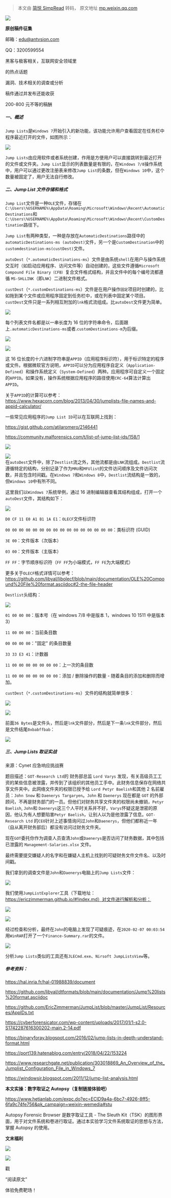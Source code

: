 > 本文由 [简悦 SimpRead](http://ksria.com/simpread/) 转码， 原文地址 [mp.weixin.qq.com](https://mp.weixin.qq.com/s/zXmgjHD0Jy0zaZG0usw1sQ)

![](https://mmbiz.qpic.cn/mmbiz_gif/3RhuVysG9LebHs2DGyKAEgZupcIbXWAgnQlIoLerewyAX3c3bLLg0iaTpJeUuGKrSWsicRvLMXwCIbhkUC8GqGibg/640?wx_fmt=gif)

**原创稿件征集**

  

邮箱：edu@antvsion.com

QQ：3200599554

黑客与极客相关，互联网安全领域里

的热点话题

漏洞、技术相关的调查或分析

稿件通过并发布还能收获

200-800 元不等的稿酬  

##### 一、概述

`Jump Lists`是`Windows 7`开始引入的新功能，该功能允许用户查看固定在任务栏中程序最近打开的文件，如图所示：  

![](https://mmbiz.qpic.cn/mmbiz_png/3RhuVysG9LfEt4T0icjvOqDsDQMSqQk0M2BchefScLNUX0ubXdOCqAM8tvkCEfbYOyjy3cnqGamzc0UdlYOzvaw/640?wx_fmt=png)

`Jump Lists`由应用软件或者系统创建，作用是方便用户可以直接跳转到最近打开的文件或文件夹。`Jump List`显示的列表数量是有限的，在`Windows 7/8`操作系统中，用户可以通过更改注册表来修改`Jump List`的条数，但在`Windows 10`中，这个数量被固定了，用户无法自行修改。  

##### 二、Jump List 文件存储和格式

`Jump List`文件是一种`OLE`文件，存储在`C:\Users\%USERNAME%\AppData\Roaming\Microsoft\Windows\Recent\AutomaticDestinations`和`C:\Users\%USERNAME%\AppData\Roaming\Microsoft\Windows\Recent\CustomDestination`路径下。  

`Jump List`有两种类型，一种是存放在`AutomaticDestinations`路径中的`automaticDestinations-ms (autoDest)`文件，另一个是`CustomDestination`中的`customdestination-ms(custDest)`文件。  

`autoDest`（`*.automaticDestinations-ms`）文件是由系统`shell`在用户与操作系统交互时（如启动应用程序、访问文件等）自动创建的，这些文件遵循`Microsoft Compound File Binary（CFB）`复合文件格式结构，并且文件中的每个编号流都遵循 `MS-SHLLINK`（即`LNK`）二进制文件格式。  

`custDest`（`*.customDestinations-ms`）文件是在用户操作`固定`项目时创建的，比如拖到某个文件或应用程序固定到任务栏中，或在列表中固定某个项目。`custDest`文件只是一系列相互附加的`lnk`格式流组成。比`autoDest`文件更为简单。  

![](https://mmbiz.qpic.cn/mmbiz_png/3RhuVysG9LfEt4T0icjvOqDsDQMSqQk0M6V6QOTzypnpuic0gOee20oz7KmKAfyHocwO289XTX70lGE6husE5ReQ/640?wx_fmt=png)

每个列表文件名都是以一串长度为 16 位的字符串命令，后面跟上`.automaticDestinations-ms`或者.`customDestinations-m`为后缀。  

![](https://mmbiz.qpic.cn/mmbiz_png/3RhuVysG9LfEt4T0icjvOqDsDQMSqQk0M3tSWPloRmtnU1zhH8BJyDw6zNARIr3meHMicgYVDrCkxNl2BakmGLSg/640?wx_fmt=png)

![](https://mmbiz.qpic.cn/mmbiz_png/3RhuVysG9LfEt4T0icjvOqDsDQMSqQk0M2ZtA4PQKNEENOM5GEpeWWxZHOrjvibAoqiaBD6DcriamYPW1eSYzib8NNw/640?wx_fmt=png)

这 16 位长度的十六进制字符串是`APPID`（应用程序标识符），用于标识特定的程序或文件。根据微软官方说明，`APPID`可以分为应用程序自定义（`Application-Defined`）和操作系统定义（`System-Defined`）两种。应用程序可自定义一个固定的`APPID`。如果没有，操作系统根据应用程序的路径使用`CRC-64`算法计算出`APPID`。  

关于`APPID`的计算可以参考：https://www.hexacorn.com/blog/2013/04/30/jumplists-file-names-and-appid-calculator/  

一些常见应用程序的`Jump List ID`可以在互联网上找到：

https://gist.github.com/atilaromero/2146441

https://community.malforensics.com/t/list-of-jump-list-ids/158/1  

![](https://mmbiz.qpic.cn/mmbiz_png/3RhuVysG9LfEt4T0icjvOqDsDQMSqQk0MKhZWsficP1Hzhib0ekpfehTPcVZPCM9DiaAsOvwY7cQXgXrviaAkynyMKg/640?wx_fmt=png)

![](https://mmbiz.qpic.cn/mmbiz_png/3RhuVysG9LfEt4T0icjvOqDsDQMSqQk0MHUSeCjKBI01n1rLGTXRYSDic0ISHYkgD1YcQGL6tiaIbPjPqHbm0DdFw/640?wx_fmt=png)  
在`autoDest`文件中，除了`Destlist`流之外，其他流都是由`LNK`流组成。`Destlist`流遵循特定的结构，分别记录了作为`MRU`和`MFUlist`的文件访问顺序及文件访问次数，并且包含时间戳。在`Windows 7`和`Windows 8`中，`Destlist`流结构是一致的，但`Windows 10`中有所不同。

这里我们以`Windows 7`系统举例，通过 16 进制编辑器查看其结构组成，打开一个`autoDest`文件，其结构如下：  

![](https://mmbiz.qpic.cn/mmbiz_png/3RhuVysG9LfEt4T0icjvOqDsDQMSqQk0MLumkdmiabnb0zgFLIRtBicqgVRaZuZnzsLI9bRJSSWVmhAQKlD14uFvg/640?wx_fmt=png)

`D0 CF 11 E0 A1 B1 1A E1`：`OLECF`文件标识符

`00 00 00 00 00 00 00 00 00 00 00 00 00 00 00 00`：类标识符 (GUID)

`3E 00`：文件版本（次版本）

`03 00`：文件版本（主版本）

`FF FF`：字节顺序标识符（`FF FF`为小端模式，`FF FE`为大端模式）

更多关于`OLECF`格式详情可以参考：https://github.com/libyal/libolecf/blob/main/documentation/OLE%20Compound%20File%20format.asciidoc#2-the-file-header

`Destlist`头结构：  

![](https://mmbiz.qpic.cn/mmbiz_png/3RhuVysG9LfEt4T0icjvOqDsDQMSqQk0Mww02laKZdWayouoypEPDqiaD117mKPJgjf9MrA99UjrodkDBFHL6VQw/640?wx_fmt=png)

`01 00 00 00`：版本号（在 windows 7/8 中是版本 1，windows 10 1511 中是版本 3）

`11 00 00 00`：当前条目数

`00 00 00 00`："固定" 的条目数量

`33 33 E3 41`：计数器

`11 00 00 00 00 00 00 00`：上一次的条目数

`11 00 00 00 00 00 00 00`：添加 / 删除操作的数量 - 随着条目的添加和删除而增加。

`custDest`（`*.customDestinations-ms`）文件的结构就简单很多：  

![](https://mmbiz.qpic.cn/mmbiz_png/3RhuVysG9LfEt4T0icjvOqDsDQMSqQk0MJ1aESyDyibYcCpLRL6QiaW3akIreO1o9ibaR7fTQ0rpaJRbbCbFrJ9bVA/640?wx_fmt=png)

![](https://mmbiz.qpic.cn/mmbiz_png/3RhuVysG9LfEt4T0icjvOqDsDQMSqQk0MaiaHU5cy8xp09T6icuicibX8oAwC1euicYkokNqx6p1PVrKPeLjfQicSxO2A/640?wx_fmt=png)

前面`36 Bytes`是文件头，然后是`lnk`文件部分，然后是下一条`lnk`文件部分，然后是文件结尾`0xbabffbab`：  

![](https://mmbiz.qpic.cn/mmbiz_png/3RhuVysG9LfEt4T0icjvOqDsDQMSqQk0MXkYhODRiaTWAywepsvpsib3oJk1TWTWs8C8RbsDTo0Lpv9ic3rI8Xk0CA/640?wx_fmt=png)

##### 三、Jump Lists 取证实战

来源：Cynet 应急响应挑战赛

题目描述：`GOT-Research Ltd`的 财务部总监 `Lord Varys` 发现，有关高级员工工资的某些信息被泄露，并传到了该组织的其他员工手中。此财务信息保存在网络共享文件夹中。此网络文件夹的权限已授予给 `Lord Petyr Baelish`和其他 2 名前雇员：`John Snow` 和 `Daenerys Targaryen`。`John` 和 `Daenerys` 现在都是 `GOT` 的外部顾问，不再是财务部门的一员。但他们对财务共享文件夹的权限尚未撤销，`Petyr Baelish`, `John`和 `Daenerys`这三个人平时关系并不好，`Varys`怀疑这是泄密的原因，他认为有人想要陷害`Petyr Baelish`，让别人以为是他泄露了信息。`GOT-Research Ltd` 的`CEO`针对上述事情询问过`John`和`Daenerys`，但他们都称近一年（自从离开财务部后）都没有访问过财务文件夹。  

现在`GOT`委托你作为调查人员查清`John`或`Daenerys`是否访问了财务数据，其中包括已泄露的 `Management-Salaries.xlsx` 文件。  

最终需要提交嫌疑人的名字和在嫌疑人主机上找到的可疑财务文件文件名、以及时间戳。

我们拿到的调查文件是`John`和`Daenerys`电脑上的`Jump Lists`文件：  

![](https://mmbiz.qpic.cn/mmbiz_png/3RhuVysG9LfEt4T0icjvOqDsDQMSqQk0MXqPFccpOdHtREAbZViaUviaXcMDpuoAyqLUppib2VsF8cXjQIzhRRwHsA/640?wx_fmt=png)  

我们使用`JumpListExplorer`工具（下载地址：https://ericzimmerman.github.io/#!index.md）对文件进行解析和分析：  

![](https://mmbiz.qpic.cn/mmbiz_png/3RhuVysG9LfEt4T0icjvOqDsDQMSqQk0M3TXbJeaGpYAO9FFCmmLh3CEfYreDiapkfoTpgLNwpgpqOiahlk2IaDOA/640?wx_fmt=png)

![](https://mmbiz.qpic.cn/mmbiz_png/3RhuVysG9LfEt4T0icjvOqDsDQMSqQk0M50qabsRxeDpmlIMaX1ob7dkPsLdoZkc3S7Rwh2FVfIXMOrOkBKEbDg/640?wx_fmt=png)

经过检查和分析，最终在`John`的电脑上发现了可疑痕迹，在`2020-02-07 00:03:54`用`WinRAR`打开了一个`Finance-Summary.rar`的文件。  

![](https://mmbiz.qpic.cn/mmbiz_png/3RhuVysG9LfEt4T0icjvOqDsDQMSqQk0M98zdor8pgrlicKgXxdiboETrzABxgM2CJsmiar8lPgzPfAJaxDbTUziarw/640?wx_fmt=png)

分析`Jump Lists`类似的工具还有`JLECmd.exe`、`Nirsoft JumpListsView`等。

##### 参考资料：

https://hal.inria.fr/hal-01988839/document

https://github.com/libyal/dtformats/blob/main/documentation/Jump%20lists%20format.asciidoc

https://github.com/EricZimmerman/JumpList/blob/master/JumpList/Resources/AppIDs.txt

https://cyberforensicator.com/wp-content/uploads/2017/01/1-s2.0-S1742287616300202-main.2-14.pdf

https://binaryforay.blogspot.com/2016/02/jump-lists-in-depth-understand-format.html

https://port139.hatenablog.com/entry/2018/04/22/153224

https://www.researchgate.net/publication/303018869_An_Overview_of_the_Jumplist_Configuration_File_in_Windows_7

https://windowsir.blogspot.com/2011/12/jump-list-analysis.html

**本文实操：数字取证之 Autopsy（复制链接体验吧）**  

https://www.hetianlab.com/expc.do?ec=ECID9a4a-6bc7-4926-8ff5-6fa9c74fe756&pk_campaign=weixin-wemedia#stu  

Autopsy Forensic Browser 是数字取证工具 - The Sleuth Kit（TSK）的图形界面，用于对文件系统和卷进行取证。通过本实验学习文件系统取证的思想与方法，掌握 Autopsy 的使用。  

**文末福利**  

![](https://mmbiz.qpic.cn/mmbiz_png/Tug5TABvIGKDonfKugKiaibseq0DNjrcPibZuH1ch6u8NdIn07JicX0USAwMdBicgogcnhCIpap0movLpR6ZQnd7LkQ/640?wx_fmt=png)

![](https://mmbiz.qpic.cn/mmbiz_gif/3RhuVysG9LfbzQb75ZqoK2T2YO9XTQYD0aDUibvcxdbLRqzCwlkYcn0HppvXpZuenRzjX8ibhzcibJJge9Bw9xc8A/640?wx_fmt=gif)

戳

  

“阅读原文”

  

  

体验免费靶场！